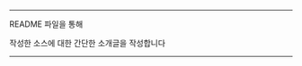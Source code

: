 ----------------------------------------------
README 파일을 통해

작성한 소스에 대한 간단한 소개글을 작성합니다

----------------------------------------------
